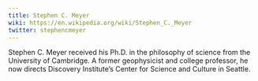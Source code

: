 ```yaml
---
title: Stephen C. Meyer
wiki: https://en.wikipedia.org/wiki/Stephen_C._Meyer
twitter: stephencmeyer
---
```



Stephen C. Meyer received his Ph.D. in the philosophy of science from the University of Cambridge. A former geophysicist and college professor, he now directs Discovery Institute’s Center for Science and Culture in Seattle.